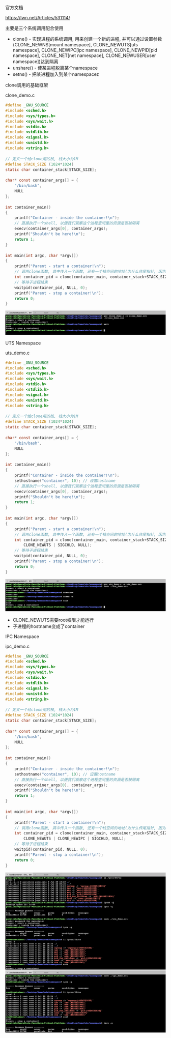 官方文档

https://lwn.net/Articles/531114/



主要是三个系统调用配合使用

* clone() - 实现进程的系统调用, 用来创建一个新的进程, 并可以通过设置参数(CLONE_NEWNS[mount namespace], CLONE_NEWUTS[uts namespace], CLONE_NEWIPC[ipc namespace], CLONE_NEWPID[pid namespace], CLONE_NET[net namespace], CLONE_NEWUSER[user namespace])达到隔离
* unshare() - 使某进程脱离某个namespace
* setns() - 把某进程加入到某个namespacez



clone调用的基础框架

clone_demo.c

```c
#define _GNU_SOURCE
#include <sched.h>
#include <sys/types.h>
#include <sys/wait.h>
#include <stdio.h>
#include <stdlib.h>
#include <signal.h>
#include <unistd.h>
#include <string.h>

// 定义一个给clone用的栈, 栈大小为1M
#define STACK_SIZE (1024*1024)
static char container_stack[STACK_SIZE];

char* const container_args[] = {
    "/bin/bash",
    NULL
};

int container_main()
{
    printf("Container - inside the container!\n");
    // 直接执行一个shell, 以便我们观察这个进程空间里的资源是否被隔离
    execv(container_args[0], container_args);
    printf("Shouldn't be here!\n");
    return 1;
}

int main(int argc, char *argv[])
{
    printf("Parent - start a container!\n");
    // 调用clone函数, 其中传入一个函数, 还有一个栈空间的地址(为什么传尾指针, 因为栈是反着的)
    int container_pid = clone(container_main, container_stack+STACK_SIZE, SIGCHLD, NULL);
    // 等待子进程结束
    waitpid(container_pid, NULL, 0);
    printf("Parent - stop a container!\n");
    return 0;
}
```



<img src="./res/clone_demo1.png">



UTS Namespace

uts_demo.c

```c
#define _GNU_SOURCE
#include <sched.h>
#include <sys/types.h>
#include <sys/wait.h>
#include <stdio.h>
#include <stdlib.h>
#include <signal.h>
#include <unistd.h>
#include <string.h>

// 定义一个给clone用的栈, 栈大小为1M
#define STACK_SIZE (1024*1024)
static char container_stack[STACK_SIZE];

char* const container_args[] = {
    "/bin/bash",
    NULL
};

int container_main()
{
    printf("Container - inside the container!\n");
    sethostname("container", 10); // 设置hostname
    // 直接执行一个shell, 以便我们观察这个进程空间里的资源是否被隔离
    execv(container_args[0], container_args);
    printf("Shouldn't be here!\n");
    return 1;
}

int main(int argc, char *argv[])
{
    printf("Parent - start a container!\n");
    // 调用clone函数, 其中传入一个函数, 还有一个栈空间的地址(为什么传尾指针, 因为栈是反着的)
    int container_pid = clone(container_main, container_stack+STACK_SIZE, 
        CLONE_NEWUTS | SIGCHLD, NULL);
    // 等待子进程结束
    waitpid(container_pid, NULL, 0);
    printf("Parent - stop a container!\n");
    return 0;
}
```



<img src="./res/uts_demo1.png">

* CLONE_NEWUTS需要root权限才能运行
* 子进程的hostname变成了container



IPC Namespace

ipc_demo.c

```c
#define _GNU_SOURCE
#include <sched.h>
#include <sys/types.h>
#include <sys/wait.h>
#include <stdio.h>
#include <stdlib.h>
#include <signal.h>
#include <unistd.h>
#include <string.h>

// 定义一个给clone用的栈, 栈大小为1M
#define STACK_SIZE (1024*1024)
static char container_stack[STACK_SIZE];

char* const container_args[] = {
    "/bin/bash",
    NULL
};

int container_main()
{
    printf("Container - inside the container!\n");
    sethostname("container", 10); // 设置hostname
    // 直接执行一个shell, 以便我们观察这个进程空间里的资源是否被隔离
    execv(container_args[0], container_args);
    printf("Shouldn't be here!\n");
    return 1;
}

int main(int argc, char *argv[])
{
    printf("Parent - start a container!\n");
    // 调用clone函数, 其中传入一个函数, 还有一个栈空间的地址(为什么传尾指针, 因为栈是反着的)
    int container_pid = clone(container_main, container_stack+STACK_SIZE, 
        CLONE_NEWUTS | CLONE_NEWIPC | SIGCHLD, NULL);
    // 等待子进程结束
    waitpid(container_pid, NULL, 0);
    printf("Parent - stop a container!\n");
    return 0;
}
```



<img src="./res/ipc_demo1.png">



<img src="./res/ipc_demo2.png">

